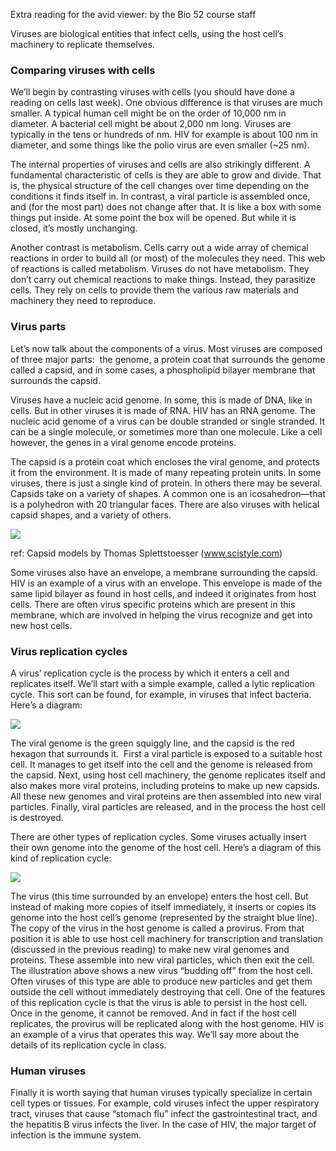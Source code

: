 Extra reading for the avid viewer:
by the Bio 52 course staff

Viruses are biological entities that infect cells, using the host cell’s machinery to replicate themselves.

### Comparing viruses with cells

We’ll begin by contrasting viruses with cells (you should have done a reading on cells last week). One obvious difference is that viruses are much smaller. A typical human cell might be on the order of 10,000 nm in diameter. A bacterial cell might be about 2,000 nm long. Viruses are typically in the tens or hundreds of nm. HIV for example is about 100 nm in diameter, and some things like the polio virus are even smaller (~25 nm).

The internal properties of viruses and cells are also strikingly different. A fundamental characteristic of cells is they are able to grow and divide. That is, the physical structure of the cell changes over time depending on the conditions it finds itself in. In contrast, a viral particle is assembled once, and (for the most part) does not change after that. It is like a box with some things put inside. At some point the box will be opened. But while it is closed, it’s mostly unchanging.

Another contrast is metabolism. Cells carry out a wide array of chemical reactions in order to build all (or most) of the molecules they need. This web of reactions is called metabolism. Viruses do not have metabolism. They don’t carry out chemical reactions to make things. Instead, they parasitize cells. They rely on cells to provide them the various raw materials and machinery they need to reproduce.
### Virus parts
 

Let’s now talk about the components of a virus. Most viruses are composed of three major parts:  the genome, a protein coat that surrounds the genome called a capsid, and in some cases, a phospholipid bilayer membrane that surrounds the capsid.

Viruses have a nucleic acid genome. In some, this is made of DNA, like in cells. But in other viruses it is made of RNA. HIV has an RNA genome. The nucleic acid genome of a virus can be double stranded or single stranded. It can be a single molecule, or sometimes more than one molecule. Like a cell however, the genes in a viral genome encode proteins.


The capsid is a protein coat which encloses the viral genome, and protects it from the environment. It is made of many repeating protein units. In some viruses, there is just a single kind of protein. In others there may be several. Capsids take on a variety of shapes. A common one is an icosahedron—that is a polyhedron with 20 triangular faces. There are also viruses with helical capsid shapes, and a variety of others.


![](https://lh7-us.googleusercontent.com/n38j6VZ0CcUlbuiIxfNMOXY42ekIHGS5Z2XpjRIvOL9PG2MpncxXz2MaiqNFzjw9Qbsy1NefcIAEwFcBcfadOEQ67E1QadIhmcZ1SQJjaJT_JtGZjlz2xu8BaqahPnzdcdScGTtXZn1QsTRAVjt3AWI)

ref: Capsid models by Thomas Splettstoesser (www.scistyle.com)

Some viruses also have an envelope, a membrane surrounding the capsid. HIV is an example of a virus with an envelope. This envelope is made of the same lipid bilayer as found in host cells, and indeed it originates from host cells. There are often virus specific proteins which are present in this membrane, which are involved in helping the virus recognize and get into new host cells.
### Virus replication cycles

A virus’ replication cycle is the process by which it enters a cell and replicates itself. We’ll start with a simple example, called a lytic replication cycle. This sort can be found, for example, in viruses that infect bacteria. Here’s a diagram:

![](https://lh7-us.googleusercontent.com/0IkKwHFLc1cpeeNCG5ISGYLqaosp3Gqzu4XM3aTPRzA-EXm1fDNIzbY6WJ48lBDCnoklQEU97fIlKHNZlQkdg6kK6xVja0DZmQ_Pl3K5VRcF2uuyir5qrNqmxv3H-0DExijYIUTDenqhdJMP1e8Gbes)

The viral genome is the green squiggly line, and the capsid is the red hexagon that surrounds it.  First a viral particle is exposed to a suitable host cell. It manages to get itself into the cell and the genome is released from the capsid. Next, using host cell machinery, the genome replicates itself and also makes more viral proteins, including proteins to make up new capsids. All these new genomes and viral proteins are then assembled into new viral particles. Finally, viral particles are released, and in the process the host cell is destroyed.

There are other types of replication cycles. Some viruses actually insert their own genome into the genome of the host cell. Here’s a diagram of this kind of replication cycle:

![](https://lh7-us.googleusercontent.com/Xx3rLIT-0_nj03_yoxL9gefKYy--0cVAwT2bEZ6qNQpnGfnw_CiLdopbYpgbNqEhAHuoru5PNu6v0UgH__Q2tv0k5PdsMaQHqv9JN2p42GMgUNVnAODmeXuCM4Kopg3vvB525FmqkQX9lD2ROud0kJI)

The virus (this time surrounded by an envelope) enters the host cell. But instead of making more copies of itself immediately, it inserts or copies its genome into the host cell’s genome (represented by the straight blue line). The copy of the virus in the host genome is called a provirus. From that position it is able to use host cell machinery for transcription and translation (discussed in the previous reading) to make new viral genomes and proteins. These assemble into new viral particles, which then exit the cell. The illustration above shows a new virus “budding off” from the host cell. Often viruses of this type are able to produce new particles and get them outside the cell without immediately destroying that cell. One of the features of this replication cycle is that the virus is able to persist in the host cell. Once in the genome, it cannot be removed. And in fact if the host cell replicates, the provirus will be replicated along with the host genome. HIV is an example of a virus that operates this way. We’ll say more about the details of its replication cycle in class.

### Human viruses

Finally it is worth saying that human viruses typically specialize in certain cell types or tissues. For example, cold viruses infect the upper respiratory tract, viruses that cause “stomach flu” infect the gastrointestinal tract, and the hepatitis B virus infects the liver. In the case of HIV, the major target of infection is the immune system.

